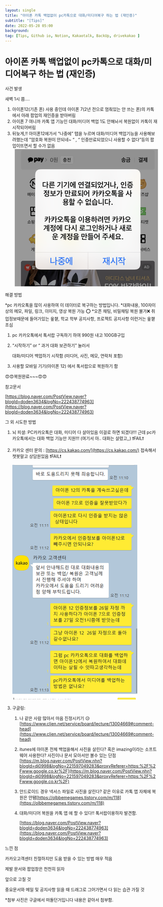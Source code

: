 ```yaml
---
layout: single
title: "아이폰 카톡 백업없이 pc카톡으로 대화/미디어복구 하는 법 (재인증)"
subtitle: "[Tips]"
date: 2022-05-28 05:00
background: 
tag: [Tips, Github io, Notion, Kakaotalk, BackUp, drivekakao ]
---
```

# 아이폰 카톡 백업없이 pc카톡으로 대화/미디어복구 하는 법 (재인증)
사건 발생 

새벽 1시 쯤….

1.  아이폰12(기존 폰) 사용 중인데 아이폰 7(2년 전으로 멈춰있는 안 쓰는 폰)의 카톡에서 아래 팝업의 재인증을 받아버림 
2. 아이폰 7 여니까 카톡 앱 기능인 대화/미디어 백업 1도 안해놔서 복원없이 카톡이 재시작되어버림
3. 뒤늦게,!! 아이폰12에가서 “나중에” 탭을 누르며 대화/미디어 백업기능을 사용해보려했는데 
”암호화 복원이 안되네~ “ , “ 인증만료되었으니 사용할 수 없다”등의 팝업이뜨면서 할 수가 없음
![poster](./errorTalk.png)

해결 방법

*pc 카카오톡을 많이 사용하여 이 데이터로 복구하는 방법입니다. *대화내용, 100자이상의 메모, 파일, 링크, 이미지, 영상 복원 가능 ⭕ *오픈 채팅, 비밀채팅 복원 불가❌ 취업정보때문에 들어가있는 옾챝, 학교 학부 공지사항, 프로젝트 공지사항 이런거는 옾챝 조심

1. pc 카카오톡에서 톡서랍 구독하기 하여 990원 내고 100GB구입
2. “시작하기” or “ 과거 대화 보관하기” 눌러서
    
    대화/미디어 백업하기 시작함 (미디어, 사진, 메모, 연락처 포함)
    
3. 사용할 모바일 기기(아이폰 12) 에서 톡서랍으로 복원하기 함

😍😍복원완료~~~😍😍

참고문서

[https://blog.naver.com/PostView.naver?blogId=doden3634&logNo=222438774963](https://blog.naver.com/PostView.naver?blogId=doden3634&logNo=222438774963)

그 외 시도한 방법

1. 뇌 피셜: PC카카오톡은 대화, 미디어 다 살아있음 이걸로 하면 되겠다!!! 근데 pc카카오톡에서는 대화 백업 기능만 지원!!! (여기서 아.. 대화는 살렸고,,) ❗FAIL❗
2. 카카오 센터 문의 : [https://cs.kakao.com/](https://cs.kakao.com/)  접속해서 챗봇말고 상담원있음 ❗FAIL❗
    
    ![poster2](./errorTalk2.png)
    
3. 구글링:  
    1. 나 같은 사람 많아서 마음 진정시키기 😥[https://www.clien.net/service/board/lecture/13004669#comment-head](https://www.clien.net/service/board/lecture/13004669#comment-head)
    2. itunes에 아이폰 전체 백업을해서 사진을 살린다? 혹은 imazing이라는 소프트웨어 사용한다? 사진이나 문서 모아서만 볼수 있는 단점[https://m.blog.naver.com/PostView.nhn?blogId=dj0998&logNo=221597049283&proxyReferer=https:%2F%2Fwww.google.co.kr%2F](https://m.blog.naver.com/PostView.nhn?blogId=dj0998&logNo=221597049283&proxyReferer=https:%2F%2Fwww.google.co.kr%2F)
    3. 안드로이드 경우 넥서스 파일로 사진을 살린다? 같은 이유로 카톡 앱 자체에 복원은 안됌[https://olbbemegames.tistory.com/m/118](https://olbbemegames.tistory.com/m/118)
    4. 대화/미디어 복원을 카톡 앱 에 할 수 있다!! 톡서랍이용하자 발견함.
        
        [https://blog.naver.com/PostView.naver?blogId=doden3634&logNo=222438774963](https://blog.naver.com/PostView.naver?blogId=doden3634&logNo=222438774963)
        

느낀 점

카카오고객센터 친절하지만 도움 받을 수 있는 방법 매우 적음

제발 문서와 팝업창은 천천히 읽자 

앞으로 고칠 것

중요문서와 메일 및 공지사항 읽을 때 드래그로 그어가면서 다 읽는 습관 가질 것

*첨부 사진은 구글에서 떠돌던거입니다 내용은 같아서 첨부함.
